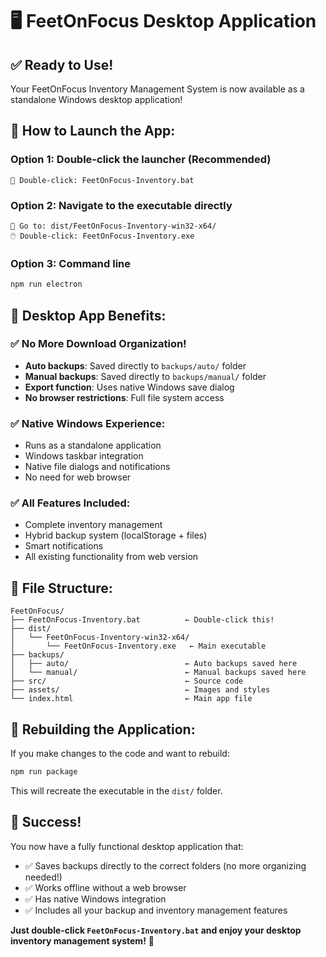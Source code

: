 # 🖥️ FeetOnFocus Desktop Application

## ✅ Ready to Use!

Your FeetOnFocus Inventory Management System is now available as a standalone Windows desktop application!

## 🚀 How to Launch the App:

### **Option 1: Double-click the launcher (Recommended)**
```
📁 Double-click: FeetOnFocus-Inventory.bat
```

### **Option 2: Navigate to the executable directly**
```
📁 Go to: dist/FeetOnFocus-Inventory-win32-x64/
🖱️ Double-click: FeetOnFocus-Inventory.exe
```

### **Option 3: Command line**
```bash
npm run electron
```

## 🎯 **Desktop App Benefits:**

### **✅ No More Download Organization!**
- **Auto backups**: Saved directly to `backups/auto/` folder
- **Manual backups**: Saved directly to `backups/manual/` folder  
- **Export function**: Uses native Windows save dialog
- **No browser restrictions**: Full file system access

### **✅ Native Windows Experience:**
- Runs as a standalone application
- Windows taskbar integration
- Native file dialogs and notifications
- No need for web browser

### **✅ All Features Included:**
- Complete inventory management
- Hybrid backup system (localStorage + files)
- Smart notifications
- All existing functionality from web version

## 📁 **File Structure:**
```
FeetOnFocus/
├── FeetOnFocus-Inventory.bat          ← Double-click this!
├── dist/
│   └── FeetOnFocus-Inventory-win32-x64/
│       └── FeetOnFocus-Inventory.exe   ← Main executable
├── backups/
│   ├── auto/                          ← Auto backups saved here
│   └── manual/                        ← Manual backups saved here
├── src/                               ← Source code
├── assets/                            ← Images and styles
└── index.html                         ← Main app file
```

## 🔧 **Rebuilding the Application:**

If you make changes to the code and want to rebuild:

```bash
npm run package
```

This will recreate the executable in the `dist/` folder.

## 🎉 **Success!**

You now have a fully functional desktop application that:
- ✅ Saves backups directly to the correct folders (no more organizing needed!)
- ✅ Works offline without a web browser
- ✅ Has native Windows integration
- ✅ Includes all your backup and inventory management features

**Just double-click `FeetOnFocus-Inventory.bat` and enjoy your desktop inventory management system!** 🚀